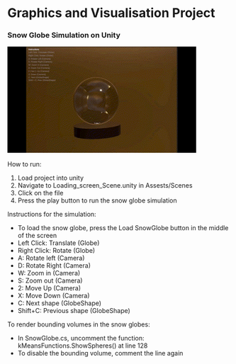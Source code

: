 # Graphics and Visualisation Project 
### Snow Globe Simulation on Unity 

![](https://github.com/bxverley/graphics_project/blob/main/snowglobe%20shake.gif)

How to run:
1. Load project into unity
2. Navigate to Loading_screen_Scene.unity in Assests/Scenes
3. Click on the file 
4. Press the play button to run the snow globe simulation

Instructions for the simulation:
- To load the snow globe, press the Load SnowGlobe button in the middle of the screen 
- Left Click: Translate (Globe)
- Right Click: Rotate (Globe)
- A: Rotate left (Camera)
- D: Rotate Right (Camera)
- W: Zoom in (Camera)
- S: Zoom out (Camera)
- 2: Move Up (Camera)
- X: Move Down (Camera)
- C: Next shape (GlobeShape)
- Shift+C: Previous shape (GlobeShape)


To render bounding volumes in the snow globes:
- In SnowGlobe.cs, uncomment the function: kMeansFunctions.ShowSpheres() at line 128
- To disable the bounding volume, comment the line again 
